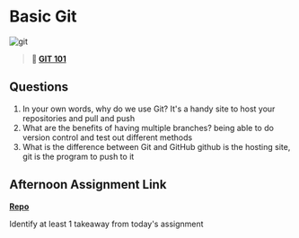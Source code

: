 # Basic Git

![git](https://git-scm.com/images/branching-illustration@2x.png)

> **📖 [GIT 101](https://codeworksacademy.com/fs-student-guide/resources/wk1/01-GIT)**

## Questions

1. In your own words, why do we use Git?
It's a handy site to host your repositories and pull and push
2. What are the benefits of having multiple branches?
being able to do version control and test out different methods
3. What is the difference between Git and GitHub
github is the hosting site, git is the program to push to it
## Afternoon Assignment Link

**[Repo](https://github.com/big-daddy-dom/<ASSIGNMENT_REPO>)**

Identify at least 1 takeaway from today's assignment
